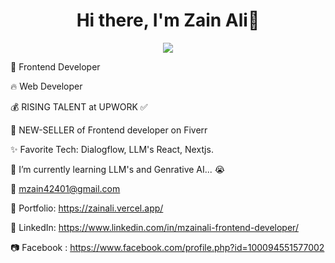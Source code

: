 <body>
  <div align="center">
    <h1> Hi there, I'm Zain Ali👋</h1>
  </div>
<p align="center">
<a href="https://github.com/hammad-air"><img src="https://readme-typing-svg.herokuapp.com/?lines=Frontend+Developer&font=Roboto&size=26&duration=3500&pause=500&center=true&width=500&height=50&color=eab676"></a>
	

🤵 Frontend Developer

🔥 Web Developer 
	
💰 RISING TALENT at UPWORK ✅

💸 NEW-SELLER of Frontend developer on Fiverr

✨ Favorite Tech: Dialogflow, LLM's React, Nextjs.

📓 I’m currently learning LLM's and Genrative AI... 😭

📧 mzain42401@gmail.com

🎨 Portfolio: https://zainali.vercel.app/

💼 LinkedIn: https://www.linkedin.com/in/mzainali-frontend-developer/

📷 Facebook : https://www.facebook.com/profile.php?id=100094551577002
 </p>

 
<br>
